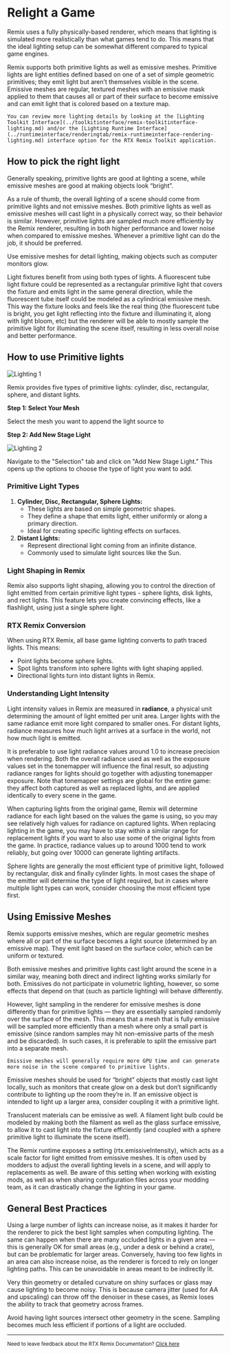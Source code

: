 # Relight a Game

Remix uses a fully physically-based renderer, which means that lighting is simulated more realistically than what games tend to do. This means that the ideal lighting setup can be somewhat different compared to typical game engines.

Remix supports both primitive lights as well as emissive meshes. Primitive lights are light entities defined based on one of a set of simple geometric primitives; they emit light but aren’t themselves visible in the scene. Emissive meshes are regular, textured meshes with an emissive mask applied to them that causes all or part of their surface to become emissive and can emit light that is colored based on a texture map.

```{seealso}
You can review more lighting details by looking at the [Lighting Toolkit Interface](../toolkitinterface/remix-toolkitinterface-lighting.md) and/or the [Lighting Runtime Interface](../runtimeinterface/renderingtab/remix-runtimeinterface-rendering-lighting.md) interface option for the RTX Remix Toolkit application.
```

## How to pick the right light

Generally speaking, primitive lights are good at lighting a scene, while emissive meshes are good at making objects look “bright”.

As a rule of thumb, the overall lighting of a scene should come from primitive lights and not emissive meshes. Both primitive lights as well as emissive meshes will cast light in a physically correct way, so their behavior is similar. However, primitive lights are sampled much more efficiently by the Remix renderer, resulting in both higher performance and lower noise when compared to emissive meshes. Whenever a primitive light can do the job, it should be preferred.

Use emissive meshes for detail lighting, making objects such as computer monitors glow.

Light fixtures benefit from using both types of lights. A fluorescent tube light fixture could be represented as a rectangular primitive light that covers the fixture and emits light in the same general direction, while the fluorescent tube itself could be modeled as a cylindrical emissive mesh. This way the fixture looks and feels like the real thing (the fluorescent tube is bright, you get light reflecting into the fixture and illuminating it, along with light bloom, etc) but the renderer will be able to mostly sample the primitive light for illuminating the scene itself, resulting in less overall noise and better performance.


## How to use Primitive lights

![Lighting 1](../data/images/remix-lighting-007.png)

Remix provides five types of primitive lights: cylinder, disc, rectangular, sphere, and distant lights.

**Step 1: Select Your Mesh**

Select the mesh you want to append the light source to

**Step 2: Add New Stage Light**

![Lighting 2](../data/images/remix-lighting-004.png)

Navigate to the "Selection" tab and click on "Add New Stage Light." This opens up the options to choose the type of light you want to add.

### Primitive Light Types

1. **Cylinder, Disc, Rectangular, Sphere Lights:**
    * These lights are based on simple geometric shapes.
    * They define a shape that emits light, either uniformly or along a primary direction.
    * Ideal for creating specific lighting effects on surfaces.
2. **Distant Lights:**
    * Represent directional light coming from an infinite distance.
    * Commonly used to simulate light sources like the Sun.

### Light Shaping in Remix

Remix also supports light shaping, allowing you to control the direction of light emitted from certain primitive light types - sphere lights, disk lights, and rect lights. This feature lets you create convincing effects, like a flashlight, using just a single sphere light.

### RTX Remix Conversion
When using RTX Remix, all base game lighting converts to path traced lights. This means:

* Point lights become sphere lights.
* Spot lights transform into sphere lights with light shaping applied.
* Directional lights turn into distant lights in Remix.

### Understanding Light Intensity
Light intensity values in Remix are measured in **radiance**, a physical unit determining the amount of light emitted per unit area. Larger lights with the same radiance emit more light compared to smaller ones. For distant lights, radiance measures how much light arrives at a surface in the world, not how much light is emitted.

It is preferable to use light radiance values around 1.0 to increase precision when rendering. Both the overall radiance used as well as the exposure values set in the tonemapper will influence the final result, so adjusting radiance ranges for lights should go together with adjusting tonemapper exposure. Note that tonemapper settings are global for the entire game: they affect both captured as well as replaced lights, and are applied identically to every scene in the game.

When capturing lights from the original game, Remix will determine radiance for each light based on the values the game is using, so you may see relatively high values for radiance on captured lights. When replacing lighting in the game, you may have to stay within a similar range for replacement lights if you want to also use some of the original lights from the game. In practice, radiance values up to around 1000 tend to work reliably, but going over 10000 can generate lighting artifacts.

Sphere lights are generally the most efficient type of primitive light, followed by rectangular, disk and finally cylinder lights. In most cases the shape of the emitter will determine the type of light required, but in cases where multiple light types can work, consider choosing the most efficient type first.


## Using Emissive Meshes

Remix supports emissive meshes, which are regular geometric meshes where all or part of the surface becomes a light source (determined by an emissive map). They emit light based on the surface color, which can be uniform or textured.

Both emissive meshes and primitive lights cast light around the scene in a similar way, meaning both direct and indirect lighting works similarly for both. Emissives do not participate in volumetric lighting, however, so some effects that depend on that (such as particle lighting) will behave differently.

However, light sampling in the renderer for emissive meshes is done differently than for primitive lights — they are essentially sampled randomly over the surface of the mesh. This means that a mesh that is fully emissive will be sampled more efficiently than a mesh where only a small part is emissive (since random samples may hit non-emissive parts of the mesh and be discarded). In such cases, it is preferable to split the emissive part into a separate mesh.

```{note}
Emissive meshes will generally require more GPU time and can generate more noise in the scene compared to primitive lights.
```

Emissive meshes should be used for “bright” objects that mostly cast light locally, such as monitors that create glow on a desk but don’t significantly contribute to lighting up the room they’re in. If an emissive object is intended to light up a larger area, consider coupling it with a primitive light.

Translucent materials can be emissive as well. A filament light bulb could be modeled by making both the filament as well as the glass surface emissive, to allow it to cast light into the fixture efficiently (and coupled with a sphere primitive light to illuminate the scene itself).

The Remix runtime exposes a setting (rtx.emissiveIntensity), which acts as a scale factor for light emitted from emissive meshes. It is often used by modders to adjust the overall lighting levels in a scene, and will apply to replacements as well. Be aware of this setting when working with existing mods, as well as when sharing configuration files across your modding team, as it can drastically change the lighting in your game.

## General Best Practices

Using a large number of lights can increase noise, as it makes it harder for the renderer to pick the best light samples when computing lighting. The same can happen when there are many occluded lights in a given area — this is generally OK for small areas (e.g., under a desk or behind a crate), but can be problematic for larger areas.
Conversely, having too few lights in an area can also increase noise, as the renderer is forced to rely on longer lighting paths. This can be unavoidable in areas meant to be indirectly lit.

Very thin geometry or detailed curvature on shiny surfaces or glass may cause lighting to become noisy. This is because camera jitter (used for AA and upscaling) can throw off the denoiser in these cases, as Remix loses the ability to track that geometry across frames.

Avoid having light sources intersect other geometry in the scene. Sampling becomes much less efficient if portions of a light are occluded.

***
<sub> Need to leave feedback about the RTX Remix Documentation?  [Click here](https://github.com/NVIDIAGameWorks/rtx-remix/issues/new?assignees=nvdamien&labels=documentation%2Cfeedback%2Ctriage&projects=&template=documentation_feedback.yml&title=%5BDocumentation+feedback%5D%3A+) </sub>

